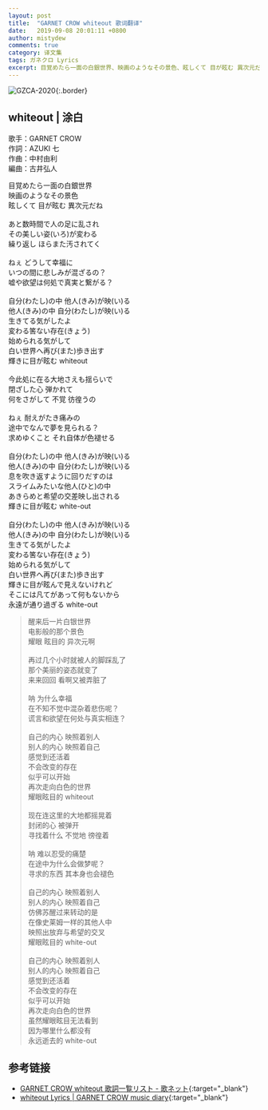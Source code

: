 ```yaml
---
layout: post
title:  "GARNET CROW whiteout 歌词翻译"
date:   2019-09-08 20:01:11 +0800
author: mistydew
comments: true
category: 译文集
tags: ガネクロ Lyrics
excerpt: 目覚めたら一面の白銀世界、映画のようなその景色、眩しくて 目が眩む 異次元だね。
---
```

![GZCA-2020](https://crowsub.github.io/assets/images/discography/single/GZCA-2020.jpg){:.border}

## whiteout | 涂白

歌手：GARNET CROW<br>
作詞：AZUKI 七<br>
作曲：中村由利<br>
編曲：古井弘人

<div class="lyric-original">
<p>
目覚めたら一面の白銀世界<br>
映画のようなその景色<br>
眩しくて 目が眩む 異次元だね<br>
<br>
あと数時間で人の足に乱され<br>
その美しい姿(いろ)が変わる<br>
繰り返し ほらまた汚されてく<br>
<br>
ねぇ どうして幸福に<br>
いつの間に悲しみが混ざるの？<br>
嘘や欲望は何処で真実と繋がる？<br>
<br>
自分(わたし)の中 他人(きみ)が映(い)る<br>
他人(きみ)の中 自分(わたし)が映(い)る<br>
生きてる気がしたよ<br>
変わる筈ない存在(きょう)<br>
始められる気がして<br>
白い世界へ再び(また)歩き出す<br>
輝きに目が眩む whiteout<br>
<br>
今此処に在る大地さえも揺らいで<br>
閉ざした心 弾かれて<br>
何をさがして 不覚 彷徨うの<br>
<br>
ねぇ 耐えがたき痛みの<br>
途中でなんで夢を見られる？<br>
求めゆくこと それ自体が色褪せる<br>
<br>
自分(わたし)の中 他人(きみ)が映(い)る<br>
他人(きみ)の中 自分(わたし)が映(い)る<br>
息を吹き返すように回りだすのは<br>
スライムみたいな他人(ひと)の中<br>
あきらめと希望の交差映し出される<br>
輝きに目が眩む white-out<br>
<br>
自分(わたし)の中 他人(きみ)が映(い)る<br>
他人(きみ)の中 自分(わたし)が映(い)る<br>
生きてる気がしたよ<br>
変わる筈ない存在(きょう)<br>
始められる気がして<br>
白い世界へ再び(また)歩き出す<br>
輝きに目が眩んで見えないけれど<br>
そこには凡てがあって何もないから<br>
永遠が通り過ぎる white-out
</p>
</div>

<div class="lyric-translation">
<blockquote>
醒来后一片白银世界<br>
电影般的那个景色<br>
耀眼 眩目的 异次元啊<br>
<br>
再过几个小时就被人的脚踩乱了<br>
那个美丽的姿态就变了<br>
来来回回 看啊又被弄脏了<br>
<br>
呐 为什么幸福<br>
在不知不觉中混杂着悲伤呢？<br>
谎言和欲望在何处与真实相连？<br>
<br>
自己的内心 映照着别人<br>
别人的内心 映照着自己<br>
感觉到还活着<br>
不会改变的存在<br>
似乎可以开始<br>
再次走向白色的世界<br>
耀眼眩目的 whiteout<br>
<br>
现在连这里的大地都摇晃着<br>
封闭的心 被弹开<br>
寻找着什么 不觉地 徬徨着<br>
<br>
呐 难以忍受的痛楚<br>
在途中为什么会做梦呢？<br>
寻求的东西 其本身也会褪色<br>
<br>
自己的内心 映照着别人<br>
别人的内心 映照着自己<br>
仿佛苏醒过来转动的是<br>
在像史莱姆一样的其他人中<br>
映照出放弃与希望的交叉<br>
耀眼眩目的 white-out<br>
<br>
自己的内心 映照着别人<br>
别人的内心 映照着自己<br>
感觉到还活着<br>
不会改变的存在<br>
似乎可以开始<br>
再次走向白色的世界<br>
虽然耀眼眩目无法看到<br>
因为哪里什么都没有<br>
永远逝去的 white-out
</blockquote>
</div>

## 参考链接

* [GARNET CROW whiteout 歌詞一覧リスト - 歌ネット](https://www.uta-net.com/song/20125){:target="_blank"}
* [whiteout Lyrics \| GARNET CROW music diary](https://crowsub.github.io/lyrics/original/whiteout.html){:target="_blank"}
